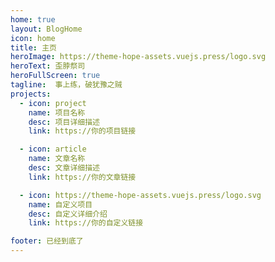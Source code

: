 ```yaml
---
home: true
layout: BlogHome
icon: home
title: 主页
heroImage: https://theme-hope-assets.vuejs.press/logo.svg
heroText: 歪脖祭司
heroFullScreen: true
tagline:  事上练，破犹豫之贼
projects:
  - icon: project
    name: 项目名称
    desc: 项目详细描述
    link: https://你的项目链接

  - icon: article
    name: 文章名称
    desc: 文章详细描述
    link: https://你的文章链接

  - icon: https://theme-hope-assets.vuejs.press/logo.svg
    name: 自定义项目
    desc: 自定义详细介绍
    link: https://你的自定义链接

footer: 已经到底了
---
```

